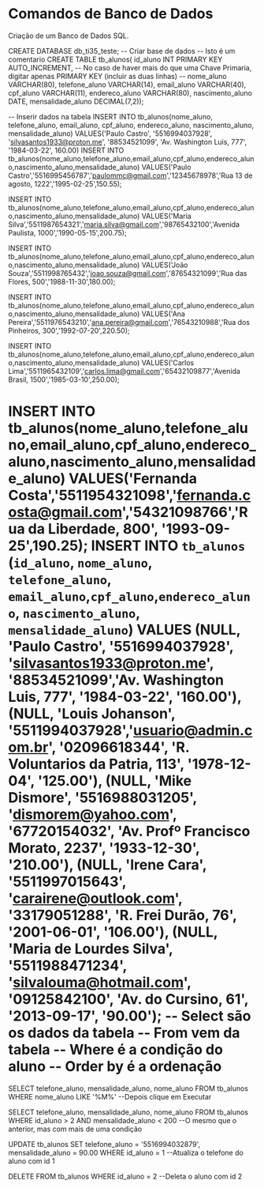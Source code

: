 # Comandos de Banco de Dados
Criação de um Banco de Dados SQL.

CREATE DATABASE db_ti35_teste; -- Criar base de dados
-- Isto é um comentario
CREATE TABLE tb_alunos(
    id_aluno          INT PRIMARY KEY AUTO_INCREMENT, -- No caso de haver mais do que uma Chave Primaria, digitar apenas PRIMARY KEY (incluir as duas linhas) --
    nome_aluno        VARCHAR(80),
    telefone_aluno    VARCHAR(14),
    email_aluno       VARCHAR(40),
    cpf_aluno         VARCHAR(11),
    endereco_aluno    VARCHAR(80),
    nascimento_aluno  DATE,
    mensalidade_aluno DECIMAL(7,2));

  -- Inserir dados na tabela
    INSERT INTO tb_alunos(nome_aluno, telefone_aluno, email_aluno, cpf_aluno, endereco_aluno, nascimento_aluno,
     mensalidade_aluno)
VALUES('Paulo Castro', '5516994037928', 'silvasantos1933@proton.me', '88534521099', 'Av. Washington Luis, 777',
       '1984-03-22', 160.00)
INSERT INTO tb_alunos(nome_aluno,telefone_aluno,email_aluno,cpf_aluno,endereco_aluno,nascimento_aluno,mensalidade_aluno)
VALUES('Paulo Castro','5516995456787','paulommc@gmail.com','12345678978','Rua 13 de agosto, 1222','1995-02-25',150.55);

INSERT INTO tb_alunos(nome_aluno,telefone_aluno,email_aluno,cpf_aluno,endereco_aluno,nascimento_aluno,mensalidade_aluno)
VALUES('Maria Silva','5511987654321','maria.silva@gmail.com','98765432100','Avenida Paulista, 1000','1990-05-15',200.75);

INSERT INTO tb_alunos(nome_aluno,telefone_aluno,email_aluno,cpf_aluno,endereco_aluno,nascimento_aluno,mensalidade_aluno)
VALUES('João Souza','5511998765432','joao.souza@gmail.com','87654321099','Rua das Flores, 500','1988-11-30',180.00);

INSERT INTO tb_alunos(nome_aluno,telefone_aluno,email_aluno,cpf_aluno,endereco_aluno,nascimento_aluno,mensalidade_aluno)
VALUES('Ana Pereira','5511976543210','ana.pereira@gmail.com','76543210988','Rua dos Pinheiros, 300','1992-07-20',220.50);

INSERT INTO tb_alunos(nome_aluno,telefone_aluno,email_aluno,cpf_aluno,endereco_aluno,nascimento_aluno,mensalidade_aluno)
VALUES('Carlos Lima','5511965432109','carlos.lima@gmail.com','65432109877','Avenida Brasil, 1500','1985-03-10',250.00);

INSERT INTO tb_alunos(nome_aluno,telefone_aluno,email_aluno,cpf_aluno,endereco_aluno,nascimento_aluno,mensalidade_aluno)
VALUES('Fernanda Costa','5511954321098','fernanda.costa@gmail.com','54321098766','Rua da Liberdade, 800',
'1993-09-25',190.25);
INSERT INTO `tb_alunos` (`id_aluno`, `nome_aluno`, `telefone_aluno`, `email_aluno`,`cpf_aluno`,`endereco_aluno`,
 `nascimento_aluno`, `mensalidade_aluno`) 
VALUES (NULL, 'Paulo Castro', '5516994037928', 'silvasantos1933@proton.me', '88534521099','Av. Washington Luis, 777',
 '1984-03-22', '160.00'), (NULL, 'Louis Johanson', '5511994037928','usuario@admin.com.br', '02096618344',
  'R. Voluntarios da Patria, 113', '1978-12-04', '125.00'), 
(NULL, 'Mike Dismore', '5516988031205', 'dismorem@yahoo.com', '67720154032', 'Av. Profº Francisco Morato, 2237',
'1933-12-30', '210.00'), (NULL, 'Irene Cara', '5511997015643', 'carairene@outlook.com', '33179051288',
'R. Frei Durão, 76', '2001-06-01', '106.00'), (NULL, 'Maria de Lourdes Silva', '5511988471234',
'silvalouma@hotmail.com', '09125842100', 'Av. do Cursino, 61', '2013-09-17', '90.00');
-- Select são os dados da tabela
-- From vem da tabela
-- Where é a condição do aluno
-- Order by é a ordenação
========================================================================================================================
SELECT telefone_aluno, mensalidade_aluno, nome_aluno
FROM tb_alunos
WHERE nome_aluno LIKE '%M%'
--Depois clique em Executar

SELECT telefone_aluno, mensalidade_aluno, nome_aluno
FROM tb_alunos
WHERE id_aluno > 2 AND mensalidade_aluno < 200
--O mesmo que o anterior, mas com mais de uma condição

UPDATE tb_alunos
SET telefone_aluno = '5516994032879', mensalidade_aluno = 90.00
WHERE id_aluno = 1
--Atualiza o telefone do aluno com id 1

DELETE FROM tb_alunos
WHERE id_aluno = 2
--Deleta o aluno com id 2
